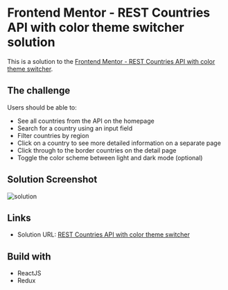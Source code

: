 # Frontend Mentor - REST Countries API with color theme switcher solution 
This is a solution to the [Frontend Mentor - REST Countries API with color theme switcher](https://www.frontendmentor.io/challenges/rest-countries-api-with-color-theme-switcher-5cacc469fec04111f7b848ca).

## The challenge 
Users should be able to: 
* See all countries from the API on the homepage
* Search for a country using an input field
* Filter countries by region
* Click on a country to see more detailed information on a separate page
* Click through to the border countries on the detail page
* Toggle the color scheme between light and dark mode (optional)

## Solution Screenshot
![solution](https://i.imgur.com/jPt1uiz.png)

## Links
* Solution URL: [REST Countries API with color theme switcher](https://countries-info-nikola.netlify.app/)

## Build with
* ReactJS
* Redux
